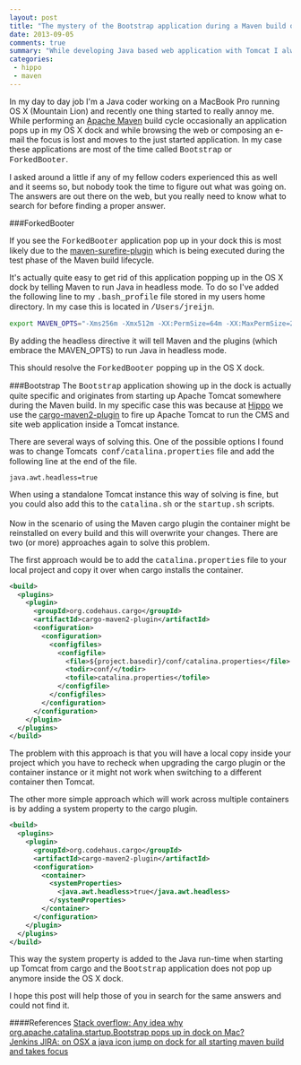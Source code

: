 ```yaml
---
layout: post
title: "The mystery of the Bootstrap application during a Maven build on Mac OS "
date: 2013-09-05
comments: true
summary: "While developing Java based web application with Tomcat I always get nagged with an application called 'Bootstrap' popup up in my dock and taking over the focus from what I'm doing."
categories:
 - hippo
 - maven
---
```


In my day to day job I'm a Java coder working on a MacBook Pro running OS X (Mountain Lion) and recently one thing started to really annoy me. While performing an <a href="http://maven.apache.org/" target="_blank">Apache Maven</a> build cycle occasionally an application pops up in my OS X dock and while browsing the web or composing an e-mail the focus is lost and moves to the just started application. In my case these applications are most of the time called <span style="font-family: &quot;Courier New&quot;,Courier,monospace;">Bootstrap</span> or <span style="font-family: &quot;Courier New&quot;,Courier,monospace;">ForkedBooter</span>.

I asked around a little if any of my fellow coders experienced this as well and it seems so, but nobody took the time to figure out what was going on. The answers are out there on the web, but you really need to know what to search for before finding a proper answer.

###ForkedBooter

If you see the <span style="font-family: &quot;Courier New&quot;,Courier,monospace;">ForkedBooter</span> application pop up in your dock this is most likely due to the <a href="http://maven.apache.org/surefire/maven-surefire-plugin/index.html" target="_blank">maven-surefire-plugin</a> which is being executed during the test phase of the Maven build lifecycle.

It's actually quite easy to get rid of this application popping up in the OS X dock by telling Maven to run Java in headless mode. To do so I've added the following line to my <span style="font-family: &quot;Courier New&quot;,Courier,monospace;">.bash_profile</span> file stored in my users home directory. In my case this is located in <span style="font-family: &quot;Courier New&quot;,Courier,monospace;">/Users/jreijn</span>.

``` bash
export MAVEN_OPTS="-Xms256m -Xmx512m -XX:PermSize=64m -XX:MaxPermSize=256m -Djava.awt.headless=true"
```
By adding the headless directive it will tell Maven and the plugins (which embrace the MAVEN_OPTS) to run Java in headless mode.

This should resolve the <span style="font-family: &quot;Courier New&quot;,Courier,monospace;">ForkedBooter</span> popping up in the OS X dock.

###Bootstrap
The <span style="font-family: &quot;Courier New&quot;,Courier,monospace;">Bootstrap</span> application showing up in the dock is actually quite specific and originates from starting up Apache Tomcat somewhere during the Maven build. In my specific case this was because at <a href="http://www.onehippo.com/" target="_blank">Hippo</a> we use the <a href="http://cargo.codehaus.org/Maven2+plugin" target="_blank">cargo-maven2-plugin</a> to fire up Apache Tomcat to run the CMS and site web application inside a Tomcat instance.

There are several ways of solving this. One of the possible options I found was to change Tomcats&nbsp; <span style="font-family: &quot;Courier New&quot;,Courier,monospace;">conf/catalina.properties</span> file and add the following line at the end of the file.

```
java.awt.headless=true
```

When using a standalone Tomcat instance this way of solving is fine, but you could also add this to the <span style="font-family: &quot;Courier New&quot;,Courier,monospace;">catalina.sh</span> or the <span style="font-family: &quot;Courier New&quot;,Courier,monospace;">startup.sh</span> scripts.<br /><br />Now in the scenario of using the Maven cargo plugin the container might be reinstalled on every build and this will overwrite your changes. There are two (or more) approaches again to solve this problem.

The first approach would be to add the <span style="font-family: &quot;Courier New&quot;,Courier,monospace;">catalina.properties</span> file to your local project and copy it over when cargo installs the container.

``` xml
<build>
  <plugins>
    <plugin>
      <groupId>org.codehaus.cargo</groupId>
      <artifactId>cargo-maven2-plugin</artifactId>
      <configuration>
        <configuration>
          <configfiles>
            <configfile>
              <file>${project.basedir}/conf/catalina.properties</file>
              <todir>conf/</todir>
              <tofile>catalina.properties</tofile>
            </configfile>
          </configfiles>
        </configuration>
      </configuration>
    </plugin>
  </plugins>
</build>
```

The problem with this approach is that you will have a local copy inside your project which you have to recheck when upgrading the cargo plugin or the container instance or it might not work when switching to a different container then Tomcat.

The other more simple approach which will work across multiple containers is by adding a system property to the cargo plugin.
``` xml
<build>
  <plugins>
    <plugin>
      <groupId>org.codehaus.cargo</groupId>
      <artifactId>cargo-maven2-plugin</artifactId>
      <configuration>
        <container>
          <systemProperties>
            <java.awt.headless>true</java.awt.headless>
          </systemProperties>
        </container>
      </configuration>
    </plugin>
  </plugins>
</build>
```
This way the system property is added to the Java run-time when starting up Tomcat from cargo and the <span style="font-family: &quot;Courier New&quot;,Courier,monospace;">Bootstrap</span> application does not pop up anymore inside the OS X dock.

I hope this post will help those of you in search for the same answers and could not find it.

####References
<a href="http://stackoverflow.com/questions/8189635/any-idea-why-org-apache-catalina-startup-bootstrap-pops-up-in-dock-on-mac" target="_blank">Stack overflow: Any idea why org.apache.catalina.startup.Bootstrap pops up in dock on Mac?</a><br /><a href="https://issues.jenkins-ci.org/browse/JENKINS-9785" target="_blank">Jenkins JIRA: on OSX a java icon jump on dock for all starting maven build and takes focus</a>
